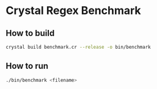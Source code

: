 # Crystal Regex Benchmark

## How to build

```sh
crystal build benchmark.cr --release -o bin/benchmark
```

## How to run

```sh
./bin/benchmark <filename>
```
